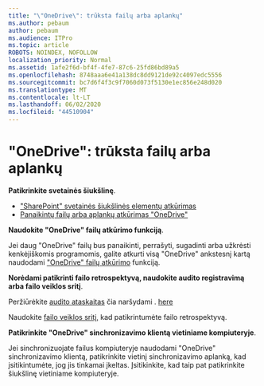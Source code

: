```yaml
---
title: "\"OneDrive\": trūksta failų arba aplankų"
ms.author: pebaum
author: pebaum
ms.audience: ITPro
ms.topic: article
ROBOTS: NOINDEX, NOFOLLOW
localization_priority: Normal
ms.assetid: 1afe2f6d-bf4f-4fe7-87c6-25fd86bd89a5
ms.openlocfilehash: 8748aaa6e41a138dc8dd9121de92c4097edc5556
ms.sourcegitcommit: bc7d6f4f3c9f7060d073f5130e1ec856e248d020
ms.translationtype: MT
ms.contentlocale: lt-LT
ms.lasthandoff: 06/02/2020
ms.locfileid: "44510904"
---
```

# <a name="onedrive-missing-files-or-folders"></a>"OneDrive": trūksta failų arba aplankų

**Patikrinkite svetainės šiukšlinę**.

- ["SharePoint" svetainės šiukšlinės elementų atkūrimas](https://support.office.com/article/restore-deleted-items-from-the-site-collection-recycle-bin-5fa924ee-16d7-487b-9a0a-021b9062d14b)
- [Panaikintų failų arba aplankų atkūrimas "OneDrive"](https://support.office.com/article/Restore-deleted-files-or-folders-in-OneDrive-949ada80-0026-4db3-a953-c99083e6a84f)


**Naudokite "OneDrive" failų atkūrimo funkciją**. 

Jei daug "OneDrive" failų bus panaikinti, perrašyti, sugadinti arba užkrėsti kenkėjiškomis programomis, galite atkurti visą "OneDrive" ankstesnį kartą naudodami ["OneDrive" failų atkūrimo](https://support.office.com/article/Restore-your-OneDrive-fa231298-759d-41cf-bcd0-25ac53eb8a15) funkciją.


**Norėdami patikrinti failo retrospektyvą, naudokite audito registravimą arba failo veiklos sritį**.

Peržiūrėkite [audito ataskaitas](https://docs.microsoft.com/microsoft-365/compliance/search-the-audit-log-in-security-and-compliance) čia naršydami . [here](https://sip.protection.office.com/)


Naudokite [failo veiklos sritį,](https://support.office.com/article/File-activity-in-a-document-library-6105ecda-1dd0-4f6f-9542-102bf5c0ffe0) kad patikrintumėte failo retrospektyvą.


**Patikrinkite "OneDrive" sinchronizavimo klientą vietiniame kompiuteryje**.

Jei sinchronizuojate failus kompiuteryje naudodami "OneDrive" sinchronizavimo klientą, patikrinkite vietinį sinchronizavimo aplanką, kad įsitikintumėte, jog jis tinkamai įkeltas. Įsitikinkite, kad taip pat patikrinkite šiukšlinę vietiniame kompiuteryje.

